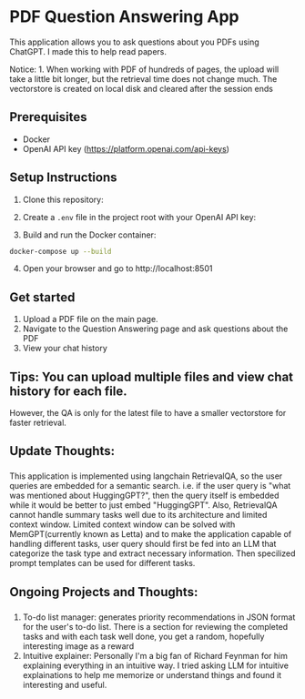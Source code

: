 # PDF Question Answering App
This application allows you to ask questions about you PDFs using ChatGPT. I made this to help read papers.

Notice: 1. When working with PDF of hundreds of pages, the upload will take a little bit longer, but the retrieval time
        does not change much. The vectorstore is created on local disk and cleared after the session ends

## Prerequisites
- Docker
- OpenAI API key (https://platform.openai.com/api-keys)

## Setup Instructions

1. Clone this repository:

2. Create a `.env` file in the project root with your OpenAI API key:

3. Build and run the Docker container:
```bash
docker-compose up --build
```

4. Open your browser and go to http://localhost:8501


## Get started
1. Upload a PDF file on the main page. 
2. Navigate to the Question Answering page and ask questions about the PDF
3. View your chat history

## Tips: You can upload multiple files and view chat history for each file.
However, the QA is only for the latest file to have a smaller vectorstore for faster retrieval. 

## Update Thoughts:
###
This application is implemented using langchain RetrievalQA, so the user queries are embedded for a semantic search.
i.e. if the user query is "what was mentioned about HuggingGPT?", then the query itself is embedded while it would be better to just embed "HuggingGPT".
Also, RetrievalQA cannot handle summary tasks well due to its architecture and limited context window.
Limited context window can be solved with MemGPT(currently known as Letta) and to make the application capable of handling different tasks,
user query should first be fed into an LLM that categorize the task type and extract necessary information. Then specilized prompt templates can be used for different tasks.

## Ongoing Projects and Thoughts:
###
1. To-do list manager: generates priority recommendations in JSON format for the user's to-do list. There is a section
   for reviewing the completed tasks and with each task well done, you get a random, hopefully interesting image as a reward
2. Intuitive explainer: Personally I'm a big fan of Richard Feynman for him explaining everything in an intuitive way.
   I tried asking LLM for intuitive explainations to help me memorize or understand things and found it interesting and useful.
   


